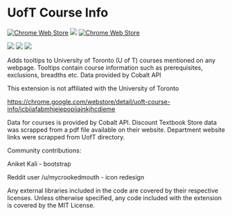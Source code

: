 # UofT Course Info

[![Chrome Web Store](https://img.shields.io/chrome-web-store/v/jcbiiafabmhjeiepopiiajnkjhcdieme.svg)](https://chrome.google.com/webstore/detail/uoft-course-info/jcbiiafabmhjeiepopiiajnkjhcdieme) [![](https://img.shields.io/chrome-web-store/rating/jcbiiafabmhjeiepopiiajnkjhcdieme.svg)](https://chrome.google.com/webstore/detail/uoft-course-info/jcbiiafabmhjeiepopiiajnkjhcdieme) [![Chrome Web Store](https://img.shields.io/chrome-web-store/users/jcbiiafabmhjeiepopiiajnkjhcdieme.svg)](https://chrome.google.com/webstore/detail/uoft-course-info/jcbiiafabmhjeiepopiiajnkjhcdieme) 


[![](https://img.shields.io/amo/v/uoft-course-info.svg)](https://addons.mozilla.org/en-US/firefox/addon/uoft-course-info/) [![](https://img.shields.io/amo/rating/uoft-course-info.svg)](https://addons.mozilla.org/en-US/firefox/addon/uoft-course-info/) [![](https://img.shields.io/amo/users/uoft-course-info.svg)](https://addons.mozilla.org/en-US/firefox/addon/uoft-course-info/)

Adds tooltips to University of Toronto (U of T) courses mentioned on any webpage. Tooltips contain course information such as prerequisites, exclusions, breadths etc. Data provided by Cobalt API

This extension is not affiliated with the University of Toronto

https://chrome.google.com/webstore/detail/uoft-course-info/jcbiiafabmhjeiepopiiajnkjhcdieme

Data for courses is provided by Cobalt API. Discount Textbook Store data was scrapped from a pdf file available on their website. Department website links were scrapped from UofT directory.

Community contributions:

Aniket Kali - bootstrap

Reddit user /u/mycrookedmouth - icon redesign

Any external libraries included in the code are covered by their respective licenses. 
Unless otherwise specified, any code included with the extension is covered by the MIT License.
